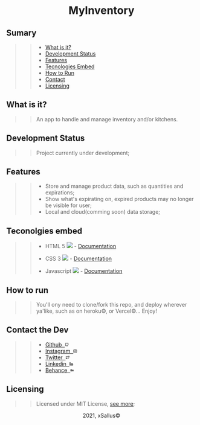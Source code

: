 <h1 align="center">MyInventory</h1>

## Sumary

>> - [What is it?](#what-is-it)
>> - [Development Status](#development-staus)
>> - [Features](#what-is-it)
>> - [Tecnologies Embed](#tecnologies-embed)
>> - [How to Run](#how-to-run)
>> - [Contact](#contact-the-dev)
>> - [Licensing](#licensing)

## What is it?
>> An app to handle and manage inventory and/or kitchens.

## Development Status

>> Project currently under development;

## Features

>> - Store and manage product data, such as quantities and expirations;
>> - Show what's expirating on, expired products may no longer be visible for user;
>> - Local and cloud(comming soon) data storage;

## Teconolgies embed

>> - HTML 5 <img src="https://cdn.iconscout.com/icon/free/png-512/html5-19-722707.png" height="12px"/> - [Documentation](https://developer.mozilla.org/pt-BR/docs/Web/HTML/HTML5)
>>
>> - CSS 3 <img src="https://upload.wikimedia.org/wikipedia/commons/d/d5/CSS3_logo_and_wordmark.svg" height="12px"/> - [Documentation](https://developer.mozilla.org/pt-BR/docs/Web/CSS)
>>
>> - Javascript <img src="https://encrypted-tbn0.gstatic.com/images?q=tbn:ANd9GcTnezP43GZwqlUjVNQ1LyyXnY7MzjhJn3NqKQ&usqp=CAU" height="12px"/> - [Documentation](https://developer.mozilla.org/pt-BR/docs/Web/JavaScript)

## How to run

>>   You'll ony need to clone/fork this repo,
>> and deploy wherever ya'like, such as
>> on heroku&copy;, or Vercel&copy;... Enjoy!

## Contact the Dev

>> - [Github&nbsp;&nbsp;<img src="./assets/drawable/github.svg" height="10px">](https://github.com/xSallus)
>> - [Instagram&nbsp;&nbsp;<img src="./assets/drawable/instagram.svg" height="10px">](https://instagram.com/xsallus.dev)
>> - [Twitter&nbsp;&nbsp;<img src="./assets/drawable/twitter.svg" height="10px">](https://twitter.com/xSallus_dev)
>> - [Linkedin&nbsp;&nbsp;<img src="./assets/drawable/linkedin.svg" height="10px">](https://linkedin.com/in/salomao-vasconcelos)
>> - [Behance&nbsp;&nbsp;<img src="./assets/drawable/behance.svg" height="10px">](https://behance.com/salomaosouza)

## Licensing
>> Licensed under MIT License, [see more](./Licensing.md);

<p align="center">2021, xSallus&copy;</p>
